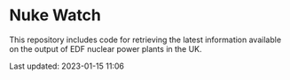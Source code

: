 # Nuke Watch

This repository includes code for retrieving the latest information available on the output of EDF nuclear power plants in the UK.

Last updated: 2023-01-15 11:06